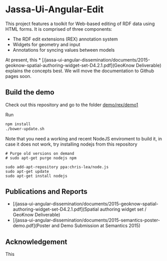 # Jassa-Ui-Angular-Edit

This project features a toolkit for Web-based editing of RDF data using HTML forms.
It is comprised of three components:
* The RDF edit extensions (REX) annotation system
* Widgets for geometry and input
* Annotations for syncing values between models

At present, this * [/jassa-ui-angular-dissemination/documents/2015-geoknow-spatial-authoring-widget-set-D4.2.1.pdf](GeoKnow Deliverable) explains the concepts best. We will move the documentation to Github pages soon.


## Build the demo
Check out this repository and go to the folder [demo/rex/demo1](demo/rex/demo1)

Run
```bash
npm install
./bower-update.sh
```

Note that you need a working and recent NodeJS enviroment to build it, in case it does not work, try installing nodejs from this repository
```nodejs
# Purge old versions on demand
# sudo apt-get purge nodejs npm

sudo add-apt-repository ppa:chris-lea/node.js
sudo apt-get update
sudo apt-get install nodejs
```


## Publications and Reports
* [/jassa-ui-angular-dissemination/documents/2015-geoknow-spatial-authoring-widget-set-D4.2.1.pdf](Spatial authoring widget set / GeoKnow Deliverable)
* [/jassa-ui-angular-dissemination/documents/2015-semantics-poster-demo.pdf](Poster and Demo Submission at Semantics 2015)

## Acknowledgement
This
